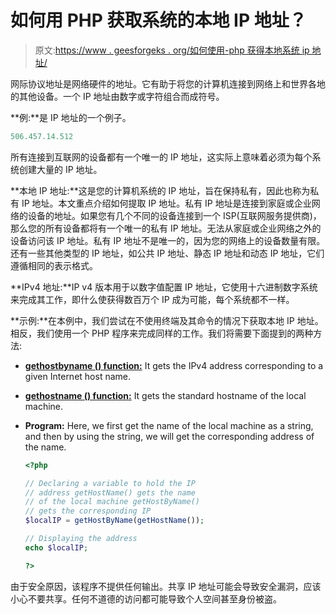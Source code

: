 # 如何用 PHP 获取系统的本地 IP 地址？

> 原文:[https://www . geesforgeks . org/如何使用-php 获得本地系统 ip 地址/](https://www.geeksforgeeks.org/how-to-get-local-ip-address-of-system-using-php/)

网际协议地址是网络硬件的地址。它有助于将您的计算机连接到网络上和世界各地的其他设备。一个 IP 地址由数字或字符组合而成符号。

**例:**是 IP 地址的一个例子。

```php
506.457.14.512
```

所有连接到互联网的设备都有一个唯一的 IP 地址，这实际上意味着必须为每个系统创建大量的 IP 地址。

**本地 IP 地址:**这是您的计算机系统的 IP 地址，旨在保持私有，因此也称为私有 IP 地址。本文重点介绍如何提取 IP 地址。私有 IP 地址是连接到家庭或企业网络的设备的地址。如果您有几个不同的设备连接到一个 ISP(互联网服务提供商)，那么您的所有设备都将有一个唯一的私有 IP 地址。无法从家庭或企业网络之外的设备访问该 IP 地址。私有 IP 地址不是唯一的，因为您的网络上的设备数量有限。还有一些其他类型的 IP 地址，如公共 IP 地址、静态 IP 地址和动态 IP 地址，它们遵循相同的表示格式。

**IPv4 地址:**IP v4 版本用于以数字值配置 IP 地址，它使用十六进制数字系统来完成其工作，即什么使获得数百万个 IP 成为可能，每个系统都不一样。

**示例:**在本例中，我们尝试在不使用终端及其命令的情况下获取本地 IP 地址。相反，我们使用一个 PHP 程序来完成同样的工作。我们将需要下面提到的两种方法:

*   **[gethostbyname () function:](https://www.geeksforgeeks.org/php-gethostbyname-function/)** It gets the IPv4 address corresponding to a given Internet host name.
*   **[gethostname () function:](https://www.geeksforgeeks.org/php-gethostname-function/)** It gets the standard hostname of the local machine.

*   **Program:** Here, we first get the name of the local machine as a string, and then by using the string, we will get the corresponding address of the name.

    ```php
    <?php

    // Declaring a variable to hold the IP
    // address getHostName() gets the name
    // of the local machine getHostByName()
    // gets the corresponding IP
    $localIP = getHostByName(getHostName());

    // Displaying the address 
    echo $localIP;

    ?>
    ```

由于安全原因，该程序不提供任何输出。共享 IP 地址可能会导致安全漏洞，应该小心不要共享。任何不道德的访问都可能导致个人空间甚至身份被盗。